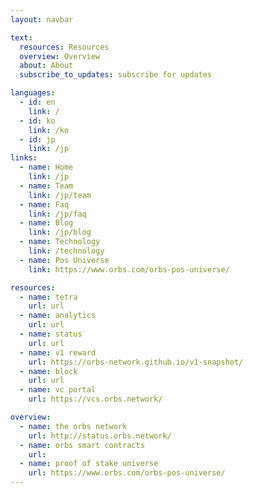 ```yaml
---
layout: navbar

text:
  resources: Resources
  overview: Overview
  about: About
  subscribe_to_updates: subscribe for updates

languages:
  - id: en
    link: /
  - id: ko
    link: /ko
  - id: jp
    link: /jp
links:
  - name: Home
    link: /jp
  - name: Team
    link: /jp/team
  - name: Faq
    link: /jp/faq
  - name: Blog
    link: /jp/blog
  - name: Technology
    link: /technology
  - name: Pos Universe
    link: https://www.orbs.com/orbs-pos-universe/

resources:
  - name: tetra
    url: url
  - name: analytics
    url: url
  - name: status
    url: url
  - name: v1 reward
    url: https://orbs-network.github.io/v1-snapshot/
  - name: block
    url: url
  - name: vc portal
    url: https://vcs.orbs.network/

overview:
  - name: the orbs network
    url: http://status.orbs.network/
  - name: orbs smart contracts
    url:
  - name: proof of stake universe
    url: https://www.orbs.com/orbs-pos-universe/
---
```

